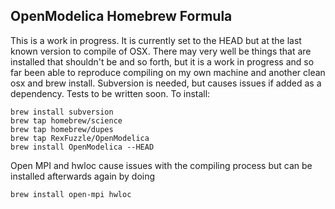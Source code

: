## OpenModelica Homebrew Formula

This is a work in progress. It is currently set to the HEAD but at the last known version to compile of OSX.
There may very well be things that are installed that shouldn't be and so forth, but it is a work in progress and so far been able to reproduce compiling on my own machine and another clean osx and brew install.
Subversion is needed, but causes issues if added as a dependency.
Tests to be written soon.
To install:
```
brew install subversion
brew tap homebrew/science
brew tap homebrew/dupes
brew tap RexFuzzle/OpenModelica
brew install OpenModelica --HEAD
```
Open MPI and hwloc cause issues with the compiling process but can be installed afterwards again by doing
```
brew install open-mpi hwloc
```
